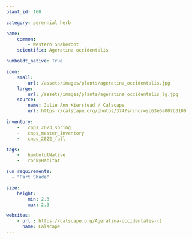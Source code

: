 ```yaml
---
plant_id: 160 

category: perennial herb

name: 
    common: 
        - Western Snakeroot
    scientific: Ageratina occidentalis

humboldt_native: True

icon: 
    small: 
        url: /assets/images/plants/ageratina_occidentalis.jpg 
    large: 
        url: /assets/images/plants/ageratina_occidentalis_lg.jpg 
    source: 
        name: Julie Ann Kierstead / Calscape
        url: https://calscape.org/photos/374?srchcr=sc63e6a007b3100 

inventory: 
    -   cnps_2023_spring
    -   cnps_master_inventory
    -   cnps_2022_fall

tags:  
    -   humboldtNative
    -   rockyHabitat

sun_requirements:
  - "Part Shade"

size:
    height: 
        min: 2.3
        max: 2.3

websites:
    - url : https://calscape.org/Ageratina-occidentalis-() 
      name: Calscape
---
```


